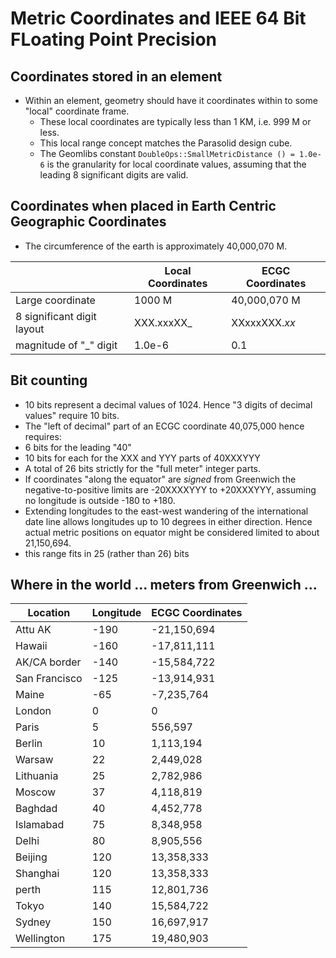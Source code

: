 # Metric Coordinates and IEEE 64 Bit FLoating Point Precision

## Coordinates stored in an element

* Within an element, geometry should have it coordinates within to some "local" coordinate frame.
  * These local coordinates are typically less than 1 KM, i.e. 999 M or less.
  * This local range concept matches the Parasolid design cube.
  * The Geomlibs constant `DoubleOps::SmallMetricDistance () = 1.0e-6` is the granularity for local coordinate values, assuming that the leading 8 significant digits are valid.

## Coordinates when placed in Earth Centric Geographic Coordinates

* The circumference of the earth is approximately 40,000,070 M.

|   | Local Coordinates | ECGC Coordinates |
|---------------|-------------------|--------------|
| Large coordinate | 1000 M | 40,000,070 M |
| 8 significant digit layout | XXX.xxxXX_ | XXxxxXXX._xx_ |
| magnitude of "_" digit | 1.0e-6 | 0.1 |

## Bit counting

* 10 bits represent a decimal values of 1024.  Hence "3 digits of decimal values" require 10 bits.
* The "left of decimal" part of an ECGC coordinate 40,075,000 hence requires:
 * 6 bits for the leading "40"
 * 10 bits for each for the XXX and YYY parts of 40XXXYYY
 * A total of 26 bits strictly for the "full meter" integer parts.
 * If coordinates "along the equator" are _signed_ from Greenwich the negative-to-positive limits are -20XXXXYYY to +20XXXYYY, assuming no longitude is outside -180 to +180.
 * Extending longitudes to the east-west wandering of the international date line allows longitudes up to 10 degrees in either direction.  Hence actual metric positions on equator might be considered limited to about 21,150,694.
 * this range fits in 25 (rather than 26) bits

## Where in the world ... meters from Greenwich ...

| Location | Longitude | ECGC Coordinates |
|---------------|-------------------|--------------|
|	Attu AK	|	-190	|	-21,150,694	|
|	Hawaii	|	-160	|	-17,811,111	|
|	AK/CA border	|	-140	|	-15,584,722	|
|	San Francisco	|	-125	|	-13,914,931	|
|	Maine	|	-65	|	-7,235,764	|
|	London	|	0	|	0	|
|	Paris	|	5	|	556,597	|
|	Berlin	|	10	|	1,113,194	|
|	Warsaw	|	22	|	2,449,028	|
|	Lithuania	|	25	|	2,782,986	|
|	Moscow	|	37	|	4,118,819	|
|	Baghdad	|	40	|	4,452,778	|
|	Islamabad	|	75	|	8,348,958	|
|	Delhi	|	80	|	8,905,556	|
|	Beijing	|	120	|	13,358,333	|
|	Shanghai	|	120	|	13,358,333	|
|	perth	|	115	|	12,801,736	|
|	Tokyo	|	140	|	15,584,722	|
|	Sydney	|	150	|	16,697,917	|
|	Wellington	|	175	|	19,480,903	|


